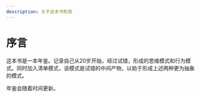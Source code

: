 ```yaml
---
description: 关于这本书和我
---
```


# 序言

这本书是一本年鉴。记录自己从20岁开始，经过试错，形成的思维模式和行为模式。同时加入清单模式，该模式是试错的中间产物，以助于形成上述两种更为抽象的模式。

年鉴会随着时间更新。

#### 

